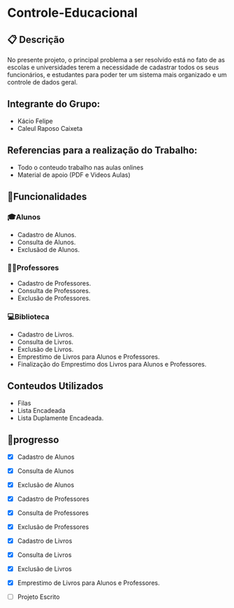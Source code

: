 # Controle-Educacional

## 📋 Descrição
No presente projeto, o principal problema a ser resolvido está no fato de as escolas e universidades terem a necessidade de cadastrar todos os seus funcionários, e estudantes para poder ter um sistema mais organizado e um controle de dados geral.

## Integrante do Grupo:
- Kácio Felipe
- Caleul Raposo Caixeta

## Referencias para a realização do Trabalho:
- Todo o conteudo trabalho nas aulas onlines
-  Material de apoio (PDF e Videos Aulas)

##  🔧Funcionalidades

### 🎓Alunos
- Cadastro de Alunos.
- Consulta de Alunos.
- Exclusãod de Alunos.

### 👨‍🏫Professores
- Cadastro de Professores.
- Consulta de Professores.
- Exclusão de Professores.

### 💻Biblioteca
- Cadastro de Livros.
- Consulta de Livros.
- Exclusão de Livros.
- Emprestimo de Livros para Alunos e Professores.
- Finalização do Emprestimo dos Livros para Alunos e Professores.

## Conteudos Utilizados
- Filas
- Lista Encadeada
- Lista Duplamente Encadeada.

## 📌progresso

-   [x] Cadastro de Alunos
-   [x] Consulta de Alunos
-   [x] Exclusão de Alunos
-   [x] Cadastro de Professores
-   [x] Consulta de Professores
-   [x] Exclusão de Professores
-   [x] Cadastro de Livros
-   [x] Consulta de Livros
-   [x] Exclusão de Livros
-   [x] Emprestimo de Livros para Alunos e Professores.
-   [ ] Projeto Escrito




 


